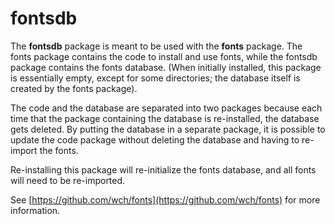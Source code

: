 # fontsdb

The **fontsdb** package is meant to be used with the **fonts** package. The
fonts package contains the code to install and use fonts, while the fontsdb
package contains the fonts database. (When initially installed, this package
is essentially empty, except for some directories; the database itself is
created by the fonts package).

The code and the database are separated into two packages because each time
that the package containing the database is re-installed, the database gets
deleted. By putting the database in a separate package, it is possible to
update the code package without deleting the database and having to re-import
the fonts.

Re-installing this package will re-initialize the fonts database, and all
fonts will need to be re-imported.

See [https://github.com/wch/fonts](https://github.com/wch/fonts) for more
information.
